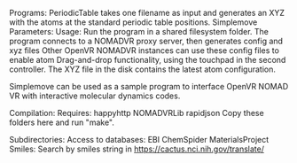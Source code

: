 Programs:
PeriodicTable 
	takes one filename as input and generates an XYZ with the atoms at the standard periodic table positions.
Simplemove
	Parameters: <server> <port> <secret>
	Usage: 
		Run the program in a shared filesystem folder.
		The program connects to a NOMADVR proxy server, then generates config and xyz files
		Other OpenVR NOMADVR instances can use these config files to enable atom Drag-and-drop functionality,
			using the touchpad in the second controller.
		The XYZ file in the disk contains the latest atom configuration.
	
Simplemove can be used as a sample program to interface OpenVR NOMAD VR with interactive molecular dynamics codes.

Compilation:
Requires: happyhttp NOMADVRLib rapidjson
Copy these folders here and run "make".

Subdirectories:
  Access to databases:
     EBI
     ChemSpider
     MaterialsProject
     Smiles: Search by smiles string in https://cactus.nci.nih.gov/translate/
